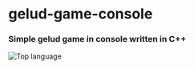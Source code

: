 # gelud-game-console
### Simple gelud game in console written in C++

![Top language](https://img.shields.io/github/languages/top/sherwin-77/gelud-game-console?style=for-the-badge)